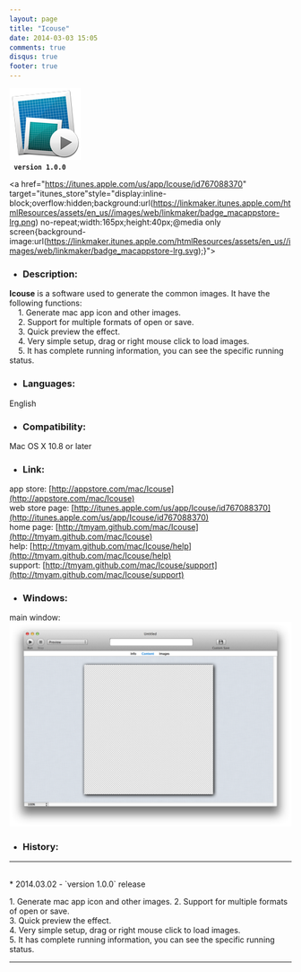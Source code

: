 ```yaml
---
layout: page
title: "Icouse"
date: 2014-03-03 15:05
comments: true
disqus: true
footer: true
---
```

![icon](/mac/Icouse/icon.png)   
&nbsp;&nbsp;**`version 1.0.0`**

<a href="https://itunes.apple.com/us/app/Icouse/id767088370" target="itunes_store"style="display:inline-block;overflow:hidden;background:url(https://linkmaker.itunes.apple.com/htmlResources/assets/en_us//images/web/linkmaker/badge_macappstore-lrg.png) no-repeat;width:165px;height:40px;@media only screen{background-image:url(https://linkmaker.itunes.apple.com/htmlResources/assets/en_us//images/web/linkmaker/badge_macappstore-lrg.svg);}"></a>

* ### Description:   

**Icouse** is a software used to generate the common images. It have the following functions:    
&nbsp;&nbsp;&nbsp;&nbsp;1. Generate mac app icon and other images.     
&nbsp;&nbsp;&nbsp;&nbsp;2. Support for multiple formats of open or save.     
&nbsp;&nbsp;&nbsp;&nbsp;3. Quick preview the effect.    
&nbsp;&nbsp;&nbsp;&nbsp;4. Very simple setup, drag or right mouse click to load images.   
&nbsp;&nbsp;&nbsp;&nbsp;5. It has complete running information, you can see the specific running status.   

* ### Languages: 

English

* ### Compatibility: 

Mac OS X 10.8 or later

* ### Link:

app store: [http://appstore.com/mac/Icouse](http://appstore.com/mac/Icouse)   
web store page: [http://itunes.apple.com/us/app/Icouse/id767088370](http://itunes.apple.com/us/app/Icouse/id767088370)   
home page: [http://tmyam.github.com/mac/Icouse](http://tmyam.github.com/mac/Icouse)  
help: [http://tmyam.github.com/mac/Icouse/help](http://tmyam.github.com/mac/Icouse/help)   
support: [http://tmyam.github.com/mac/Icouse/support](http://tmyam.github.com/mac/Icouse/support)

* ### Windows:

main window:
![icon](/mac/Icouse/main.png) 

* ### History:
***
<br/>
* 2014.03.02  - `version 1.0.0` release  

1.&nbsp;Generate mac app icon and other images.
2.&nbsp;Support for multiple formats of open or save.       
3.&nbsp;Quick preview the effect.    
4.&nbsp;Very simple setup, drag or right mouse click to load images.    
5.&nbsp;It has complete running information, you can see the specific running status. 
***








